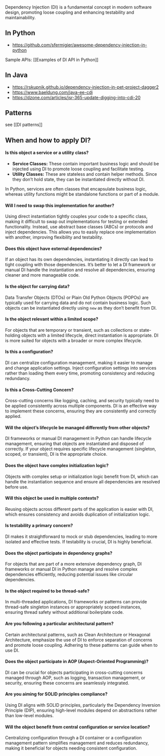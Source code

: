 Dependency Injection (DI) is a fundamental concept in modern software design, promoting loose coupling and enhancing testability and maintainability.

## In Python

- https://github.com/sfermigier/awesome-dependency-injection-in-python

Sample APIs: [[Examples of DI API in Python]]
## In Java

- https://rskupnik.github.io/dependency-injection-in-pet-project-dagger2
- https://www.baeldung.com/java-ee-cdi
- https://dzone.com/articles/jsr-365-update-digging-into-cdi-20

## Patterns

see [[DI patterns]]

## When and how to apply DI?

#### Is this object a service or a utility class?

- **Service Classes:** These contain important business logic and should be injected using DI to promote loose coupling and facilitate testing.
- **Utility Classes:** These are stateless and contain helper methods. Since they don’t hold state, they can be instantiated directly without DI.

In Python, services are often classes that encapsulate business logic, whereas utility functions might be standalone functions or part of a module.

#### Will I need to swap this implementation for another?

Using direct instantiation tightly couples your code to a specific class, making it difficult to swap out implementations for testing or extended functionality. Instead, use abstract base classes (ABCs) or protocols and inject dependencies. This allows you to easily replace one implementation with another, improving flexibility and testability.

#### Does this object have external dependencies?

If an object has its own dependencies, instantiating it directly can lead to tight coupling with those dependencies. It’s better to let a DI framework or manual DI handle the instantiation and resolve all dependencies, ensuring cleaner and more manageable code.

#### Is the object for carrying data?

Data Transfer Objects (DTOs) or Plain Old Python Objects (POPOs) are typically used for carrying data and do not contain business logic. Such objects can be instantiated directly using `new` as they don’t benefit from DI.

#### Is the object relevant within a limited scope?

For objects that are temporary or transient, such as collections or state-holding objects with a limited lifecycle, direct instantiation is appropriate. DI is more suited for objects with a broader or more complex lifecycle.

#### Is this a configuration?

DI can centralize configuration management, making it easier to manage and change application settings. Inject configuration settings into services rather than loading them every time, promoting consistency and reducing redundancy.

#### Is this a Cross-Cutting Concern?

Cross-cutting concerns like logging, caching, and security typically need to be applied consistently across multiple components. DI is an effective way to implement these concerns, ensuring they are consistently and correctly applied.

#### Will the object’s lifecycle be managed differently from other objects?

DI frameworks or manual DI management in Python can handle lifecycle management, ensuring that objects are instantiated and disposed of correctly. If your object requires specific lifecycle management (singleton, scoped, or transient), DI is the appropriate choice.

#### Does the object have complex initialization logic?

Objects with complex setup or initialization logic benefit from DI, which can handle the instantiation sequence and ensure all dependencies are resolved before use.

#### Will this object be used in multiple contexts?

Reusing objects across different parts of the application is easier with DI, which ensures consistency and avoids duplication of initialization logic.

#### Is testability a primary concern?

DI makes it straightforward to mock or stub dependencies, leading to more isolated and effective tests. If testability is crucial, DI is highly beneficial.

#### Does the object participate in dependency graphs?

For objects that are part of a more extensive dependency graph, DI frameworks or manual DI in Python manage and resolve complex dependencies efficiently, reducing potential issues like circular dependencies.

#### Is the object required to be thread-safe?

In multi-threaded applications, DI frameworks or patterns can provide thread-safe singleton instances or appropriately scoped instances, ensuring thread safety without additional boilerplate code.

#### Are you following a particular architectural pattern?

Certain architectural patterns, such as Clean Architecture or Hexagonal Architecture, emphasize the use of DI to enforce separation of concerns and promote loose coupling. Adhering to these patterns can guide when to use DI.

#### Does the object participate in AOP (Aspect-Oriented Programming)?

DI can be crucial for objects participating in cross-cutting concerns managed through AOP, such as logging, transaction management, or security, ensuring these concerns are seamlessly integrated.

#### Are you aiming for SOLID principles compliance?

Using DI aligns with SOLID principles, particularly the Dependency Inversion Principle (DIP), ensuring high-level modules depend on abstractions rather than low-level modules.

#### Will the object benefit from central configuration or service location?

Centralizing configuration through a DI container or a configuration management pattern simplifies management and reduces redundancy, making it beneficial for objects needing consistent configuration.

